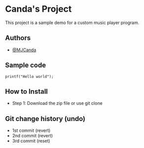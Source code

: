 # Canda's Project
This project is a sample demo for a custom music player program.

## Authors
- [@MJCanda](https://github.com/MJCanda)

## Sample code
```
printf("Hello world");
```

## How to Install
- Step 1: Download the zip file or use git clone

## Git change history (undo)
- 1st commit (revert)
- 2nd commit (revert)
- 3rd commit (reset)